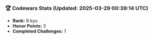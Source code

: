 ### 🏆 Codewars Stats (Updated: 2025-03-29 00:39:14 UTC)

- **Rank:** 8 kyu
- **Honor Points:** 3
- **Completed Challenges:** 1
